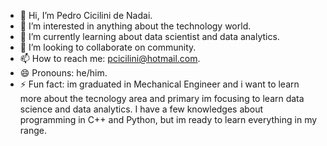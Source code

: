 - 👋 Hi, I’m Pedro Cicilini de Nadai.
- 👀 I’m interested in anything about the technology world.
- 🌱 I’m currently learning about data scientist and data analytics.
- 💞️ I’m looking to collaborate on community.
- 📫 How to reach me: pcicilini@hotmail.com.
- 😄 Pronouns: he/him.
- ⚡ Fun fact: im graduated in Mechanical Engineer and i want to learn more about the tecnology area and primary im focusing to learn data science and data analytics. I have a few 
knowledges about programming in C++ and Python, but im ready to learn everything in my range.
